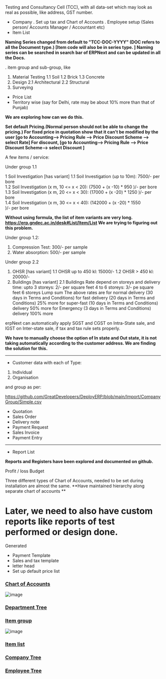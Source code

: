 
Testing and Consultancy Cell (TCC), with all data-set which may look
as real as possible, like address, GST number.

- Company
. Set up tax and Chart of Accounts
. Employee setup (Sales person/ Accounts Manager / Accountant etc)
- Item List

**Naming Series changed from default to "TCC-DOC-YYYY" (DOC refers to
all the Document type.) [Item code will also be in series type. ]
Naming series can be searched in search bar of ERPNext and can be
updated in all the Docs.**

. item group and sub-group, like

1. Material Testing
1.1 Soil
1.2 Brick
1.3 Concrete
2. Design
2.1 Architectural
2.2 Structural
3. Surveying

- Price List
- Territory wise (say for Delhi, rate may be about 10% more than that of Punjab)

**We are exploring how can we do this.**

**Set default Pricing.(Normal person should not be able to change the pricing.)
For fixed price in quotation show that it can't be modified by the
user [go to Accounting--> Pricing Rule --> Price Discount Scheme -->
select Rate]
For discount, [go to Accounting--> Pricing Rule --> Price Discount
Scheme--> select Discount ]**

A few items / service:

Under group 1.1

1 Soil Investigation [has variant]
1.1 Soil Investigation (up to 10m): 7500/- per bore <br/>
1.2 Soil Investigation (x m, 10 <= x < 20): (7500 + (x -10) * 950 )/- per bore <br/>
1.3 Soil Investigation (x m, 20 <= x < 30): (17000 + (x -20) * 1250 )/- per bore <br/>
1.4 Soil Investigation (x m, 30 <= x < 40): (142000 + (x -20) * 1550 <br/>
)/- per bore

**Without using formula, the list of item variants are very long.
https://erp.gndec.ac.in/desk#List/Item/List
We are trying to figuring out this problem.**

Under group 1.2:

1. Compression Test: 300/- per sample
2. Water absorption: 500/- per sample

Under group 2.2

1. OHSR [has variant]
1.1 OHSR up to 450 kl: 15000/-
1.2 OHSR > 450 kl: 20000/-
2. Buildings [has variant]
2.1 Buildings Rate depend on storeys and delivery time:
upto 3 storeys: 2/- per square feet
4 to 6 storeys: 3/- pe square feet
6 storeys Lump sum
The above rates are for normal delivery (30 days in Terms and Conditions)
for fast delivery (20 days in Terms and Conditions) 25% more
for super-fast (10 days in Terms and Conditions) delivery 50% more
for Emergency (3 days in Terms and Conditions) delivery 100% more


erpNext can automatically apply SGST and CGST on Intra-State sale, and
IGST on Inter-state sale, if tax and tax rule sets properly.

**We have to manually choose the option of In state and Out state, it is not taking automatically according to the customer address.
We are finding the solution for this.**

-----------------
- Customer
data with each of Type:
1. Individual
2. Organisation

and group as per:

https://github.com/GreatDevelopers/DeployERP/blob/main/Import/CompanyGroup/Simple.csv

- Quotation
- Sales Order
- Delivery note
- Payment Request
- Sales Invoice
- Payment Entry
-----------------
- Report List

**Reports and Registers have been explored and documented on github.**

Profit / loss
Budget

Three different types of Chart of Accounts, needed to be set during
installation are almost the same.
**Have maintained hierarchy along separate chart of accounts **


Later, we need to also have custom reports like reports of test
performed or design done.
=======
Generated
- Payment Template 
- Sales and tax template
- letter head
- Set up default price list

### [Chart of Accounts](https://erp.gndec.ac.in/desk#Tree/Account)
![image](https://user-images.githubusercontent.com/53931644/111279311-946bb080-8660-11eb-83d8-32c2aa656f60.png)
### [Department Tree](https://erp.gndec.ac.in/desk#Tree/Department)
### [Item group](https://erp.gndec.ac.in/desk#Tree/Item%20Group)
![image](https://user-images.githubusercontent.com/53931644/111279710-f9270b00-8660-11eb-84e1-f6d9eee70165.png)
### [Item list](https://erp.gndec.ac.in/desk#List/Item/List)
### [Company Tree](https://erp.gndec.ac.in/desk#Tree/Company)
### [Employee Tree](https://erp.gndec.ac.in/desk#Tree/Employee)


